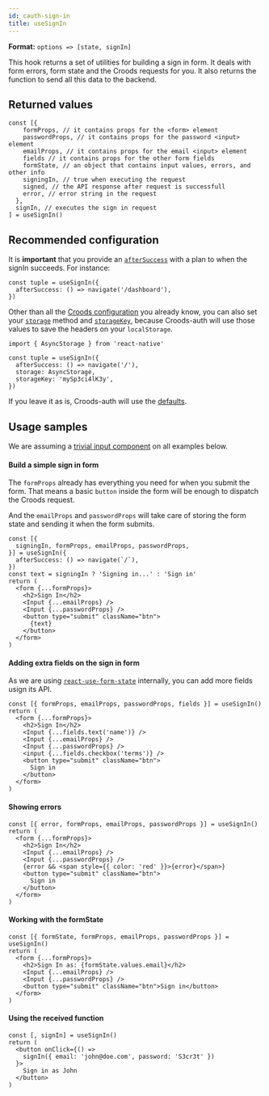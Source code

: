 ```yaml
---
id: cauth-sign-in
title: useSignIn
---
```


**Format:** `options => [state, signIn]`

This hook returns a set of utilities for building a sign in form. It deals with form errors, form state and the Croods requests for you. It also returns the function to send all this data to the backend.

## Returned values

```
const [{
    formProps, // it contains props for the <form> element
    passwordProps, // it contains props for the password <input> element
    emailProps, // it contains props for the email <input> element
    fields // it contains props for the other form fields
    formState, // an object that contains input values, errors, and other info
    signingIn, // true when executing the request
    signed, // the API response after request is successfull
    error, // error string in the request
  },
  signIn, // executes the sign in request
] = useSignIn()
```

## Recommended configuration

It is **important** that you provide an [`afterSuccess`](/docs/croods-provider-api#aftersuccess) with a plan to when the signIn succeeds. For instance:

```
const tuple = useSignIn({
  afterSuccess: () => navigate('/dashboard'),
})
```

Other than all the [Croods configuration](/docs/croods-provider-api) you already know, you can also set your [`storage`](/docs/cauth-headers#storage) method and [`storageKey`](/docs/cauth-headers#storagekey), because Croods-auth will use those values to save the headers on your `localStorage`.

```
import { AsyncStorage } from 'react-native'

const tuple = useSignIn({
  afterSuccess: () => navigate('/'),
  storage: AsyncStorage,
  storageKey: 'mySp3ci4lK3y',
})
```

If you leave it as is, Croods-auth will use the [defaults](/docs/cauth-headers).

## Usage samples

We are assuming a [trivial input component](https://github.com/SeasonedSoftware/croods-light-auth/blob/master/example/src/Input.js) on all examples below.

#### Build a simple sign in form

The `formProps` already has everything you need for when you submit the form. That means a basic `button` inside the form will be enough to dispatch the Croods request.

And the `emailProps` and `passwordProps` will take care of storing the form state and sending it when the form submits.

```
const [{
  signingIn, formProps, emailProps, passwordProps,
}] = useSignIn({
  afterSuccess: () => navigate(`/`),
})
const text = signingIn ? 'Signing in...' : 'Sign in'
return (
  <form {...formProps}>
    <h2>Sign In</h2>
    <Input {...emailProps} />
    <Input {...passwordProps} />
    <button type="submit" className="btn">
      {text}
    </button>
  </form>
)
```

#### Adding extra fields on the sign in form

As we are using [`react-use-form-state`](https://github.com/wsmd/react-use-form-state) internally, you can add more fields usign its API.

```
const [{ formProps, emailProps, passwordProps, fields }] = useSignIn()
return (
  <form {...formProps}>
    <h2>Sign In</h2>
    <Input {...fields.text('name')} />
    <Input {...emailProps} />
    <Input {...passwordProps} />
    <input {...fields.checkbox('terms')} />
    <button type="submit" className="btn">
      Sign in
    </button>
  </form>
)
```

#### Showing errors

```
const [{ error, formProps, emailProps, passwordProps }] = useSignIn()
return (
  <form {...formProps}>
    <h2>Sign In</h2>
    <Input {...emailProps} />
    <Input {...passwordProps} />
    {error && <span style={{ color: 'red' }}>{error}</span>}
    <button type="submit" className="btn">
      Sign in
    </button>
  </form>
)
```

#### Working with the formState

```
const [{ formState, formProps, emailProps, passwordProps }] = useSignIn()
return (
  <form {...formProps}>
    <h2>Sign In as: {formState.values.email}</h2>
    <Input {...emailProps} />
    <Input {...passwordProps} />
    <button type="submit" className="btn">Sign in</button>
  </form>
)
```

#### Using the received function

```
const [, signIn] = useSignIn()
return (
  <button onClick={() =>
    signIn({ email: 'john@doe.com', password: 'S3cr3t' })
  }>
    Sign in as John
  </button>
)
```
